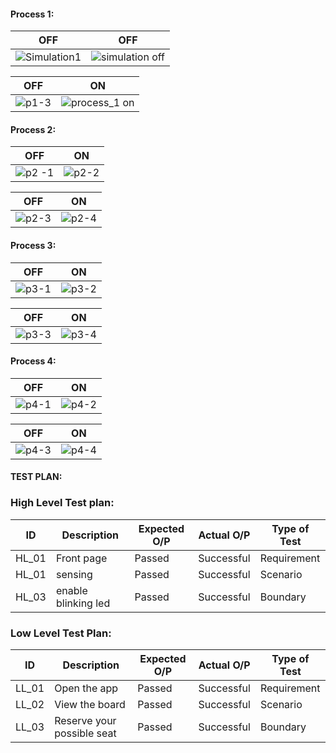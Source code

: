 #### Process 1:

|OFF|OFF|
|:--:|:--:|
|![Simulation1](https://user-images.githubusercontent.com/98817564/157196953-2bc1f0d4-3c7b-4faf-8151-17c8f328ff19.png) | ![simulation off](https://user-images.githubusercontent.com/98817564/157197515-68c2a6fa-0d89-408f-8045-c6c3fe965829.jpg)|




|OFF|ON|
|:--:|:--:|
| ![p1-3](https://user-images.githubusercontent.com/98817564/157233744-40059401-8f8c-4d78-9912-0233205c581d.jpg)| ![process_1 on](https://user-images.githubusercontent.com/98817564/157198937-4c792a2d-6dd7-44c0-9116-e36e564e02e5.jpg) |



#### Process 2:


|OFF|ON|
|:--:|:--:|
| ![p2 -1](https://user-images.githubusercontent.com/98817564/157215012-1d29d3ad-3ffb-4936-a668-ed30c4288a55.jpg)| ![p2-2](https://user-images.githubusercontent.com/98817564/157215286-735a1692-7153-468b-a06f-d0b0514ecb38.jpg) |

|OFF|ON|
|:--:|:--:|
|![p2-3](https://user-images.githubusercontent.com/98817564/157215786-efef3e8c-a5a7-4e64-99d4-df8fbec78fb3.jpg)| ![p2-4](https://user-images.githubusercontent.com/98817564/157215803-fdc75517-91f7-4022-9b61-97a6a73b7c3e.jpg) |


#### Process 3:

|OFF|ON|
|:--:|:--:|
|![p3-1](https://user-images.githubusercontent.com/98817564/157217173-1e2f9325-b7de-496e-b0ad-c5656f898e52.jpg)| ![p3-2](https://user-images.githubusercontent.com/98817564/157217183-72650b4d-85b4-471d-aefd-cb95f28d4a96.jpg) |


|OFF|ON|
|:--:|:--:|
|![p3-3](https://user-images.githubusercontent.com/98817564/157217500-aaebc33e-9206-40de-95d6-db37214fe268.jpg)| ![p3-4](https://user-images.githubusercontent.com/98817564/157217506-c1a52980-0ec6-48a2-92aa-62505056d31f.jpg) |


#### Process 4:

|OFF|ON|
|:--:|:--:|
|![p4-1](https://user-images.githubusercontent.com/98817564/157218166-892a08a2-1ca5-47c6-a053-e96a596689a9.jpg)| ![p4-2](https://user-images.githubusercontent.com/98817564/157218186-7a74c523-7461-4e2a-8294-0a5bbb9b61aa.jpg) |

|OFF|ON|
|:--:|:--:|
|![p4-3](https://user-images.githubusercontent.com/98817564/157218201-46f59f7d-7190-4f6e-a1c8-89d3650324b9.jpg)|![p4-4](https://user-images.githubusercontent.com/98817564/157218213-3247b174-3566-40b8-8371-1a7d47a0dad6.jpg) |







#### TEST PLAN:
### High Level Test plan:
| ID    | Description                             | Expected O/P | Actual O/P | Type of Test |
|-------|-----------------------------------------| ------------ | ---------- | ------------ |
| HL_01  |Front page                   |  Passed   | Successful   |Requirement |
| HL_01  |sensing                          |   Passed     | Successful     | Scenario|
| HL_03  |enable blinking led             | Passed     |Successful    | Boundary   |


### Low Level Test Plan:
| ID    | Description           | Expected O/P | Actual O/P | Type of Test | 
|-------|-----------------------| ------------ | -----------| ------------ |
| LL_01  |Open the app           |   Passed    |    Successful  | Requirement  |
| LL_02  |View the board| Passed        |    Successful | Scenario     |
| LL_03  |Reserve your possible seat     |  Passed      | Successful  | Boundary     |


